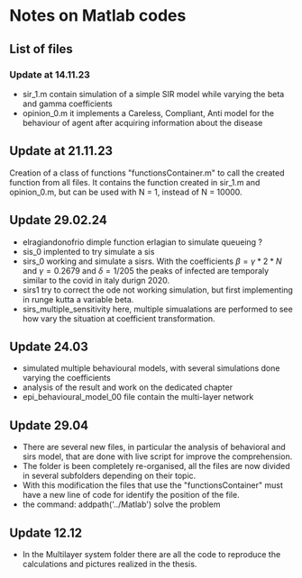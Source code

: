 # Notes on Matlab codes

## List of files
### Update at 14.11.23
- sir_1.m contain simulation  of a simple SIR model while varying the beta and gamma coefficients
- opinion_0.m it implements a Careless, Compliant, Anti model for the behaviour of agent after acquiring information about the disease

## Update at 21.11.23
 Creation of a class of functions "functionsContainer.m" to call the created function from all files. It contains the function created in sir_1.m and opinion_0.m, but can be used with N = 1, instead of N = 10000. 

## Update 29.02.24
- elragiandonofrio dimple function erlagian to simulate queueing ?
- sis_0 implented to try simulate a sis
- sirs_0 working and simulate a sisrs. With the coefficients $\beta = \gamma * 2 * N$ and $\gamma = 0.2679$ and $\delta = 1/205$ 
 the peaks of infected are temporaly similar to the covid in italy durign 2020. 
- sirs1 try to correct the ode not working simulation, but first implementing in runge kutta a variable beta.  
- sirs_multiple_sensitivity here, multiple simualations are performed to see how vary the situation at coefficient transformation. 

## Update 24.03
- simulated multiple behavioural models, with several simulations done varying the coefficients
- analysis of the result and work on the dedicated chapter
- epi_behavioural_model_00 file contain the multi-layer network

## Update 29.04
- There are several new files, in particular the analysis of behavioral and sirs model, that are done with live script for improve the comprehension. 
- The folder is been completely re-organised, all the files are now divided in several subfolders depending on their topic.
- With this modification the files that use the "functionsContainer" must have a new line of code for identify the position of the file.
- the command: 
    addpath('../Matlab')
    solve the problem

## Update 12.12
- In the Multilayer system folder there are all the code to reproduce the calculations and pictures realized in the thesis.